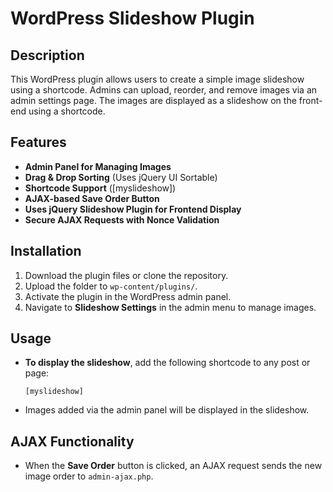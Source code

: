# WordPress Slideshow Plugin

## Description
This WordPress plugin allows users to create a simple image slideshow using a shortcode. Admins can upload, reorder, and remove images via an admin settings page. The images are displayed as a slideshow on the front-end using a shortcode.

## Features
- **Admin Panel for Managing Images**
- **Drag & Drop Sorting** (Uses jQuery UI Sortable)
- **Shortcode Support** ([myslideshow])
- **AJAX-based Save Order Button**
- **Uses jQuery Slideshow Plugin for Frontend Display**
- **Secure AJAX Requests with Nonce Validation**

## Installation
1. Download the plugin files or clone the repository.
2. Upload the folder to `wp-content/plugins/`.
3. Activate the plugin in the WordPress admin panel.
4. Navigate to **Slideshow Settings** in the admin menu to manage images.

## Usage
- **To display the slideshow**, add the following shortcode to any post or page:
  ```
  [myslideshow]
  ```
- Images added via the admin panel will be displayed in the slideshow.

## AJAX Functionality
- When the **Save Order** button is clicked, an AJAX request sends the new image order to `admin-ajax.php`.